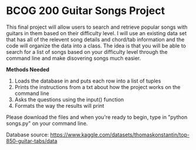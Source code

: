 # BCOG 200 Guitar Songs Project

This final project will allow users to search and retrieve popular songs with guitars in them based on their difficulty level. I will use an existing data set that has all of the relevent song details and chord/tab information and the code will organize the data into a class. The idea is that you will be able to search for a list of songs based on your difficulty level through the command line and make disovering songs much easier.

**Methods Needed**
1. Loads the database in and puts each row into a list of tuples
2. Prints the instructions from a txt about how the project works on the command line
3. Asks the questions using the input() function
4. Formats the way the results will print

Please download the files and when you're ready to begin, type in "python songs.py" on your command line.

Database source: https://www.kaggle.com/datasets/thomaskonstantin/top-850-guitar-tabs/data
